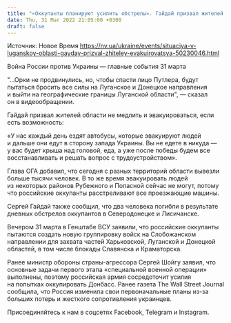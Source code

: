 ```yaml
---
title: "«Оккупанты планируют усилить обстрелы». Гайдай призвал жителей Луганской области эвакуироваться"
date: Thu, 31 Mar 2022 21:05:00 +0300
draft: false
---
```

Источник: Новое Время https://nv.ua/ukraine/events/situaciya-v-luganskoy-oblasti-gayday-prizval-zhiteley-evakuirovatsya-50230046.html


 Война России против Украины — главные события 31 марта

"…Орки не продвинулись, но, чтобы спасти лицо Путлера, будут пытаться бросить все силы на Луганское и Донецкое направления и выйти на географические границы Луганской области", — сказал он в видеообращении.

Гайдай призвал жителей области не медлить и эвакуироваться, если есть возможность:

«У нас каждый день ездят автобусы, которые эвакуируют людей и дальше они едут в сторону запада Украины. Вы не едете в никуда — у вас будет крыша над головой, еда, а уже после победы будем все восстанавливать и решать вопрос с трудоустройством».

Глава ОГА добавил, что сегодня с разных территорий области вывезли больше тысячи человек. В то же время эвакуировать людей из некоторых районов Рубежного и Попасной сейчас не могут, потому что российские оккупанты расстреливают все проезжающие машины.

Сергей Гайдай также сообщил, что два человека погибли в результате дневных обстрелов оккупантов в Северодонецке и Лисичанске.

Вечером 31 марта в Генштабе ВСУ заявили, что российские оккупанты пытаются создать новую группировку войск на Слобожанском направлении для захвата частей Харьковской, Луганской и Донецкой областей, в том числе блокады Славянска и Краматорска.

Ранее министр обороны страны-агрессора Сергей Шойгу заявил, что основные задачи первого этапа «специальной военной операции» выполнены, поэтому российская армия сосредоточит усилия на попытках оккупировать Донбасс. Ранее газета The Wall Street Journal сообщила, что Россия изменила свои первоначальные планы из-за больших потерь и жесткого сопротивления украинцев.

Присоединяйтесь к нам в соцсетях Facebook, Telegram и Instagram.
